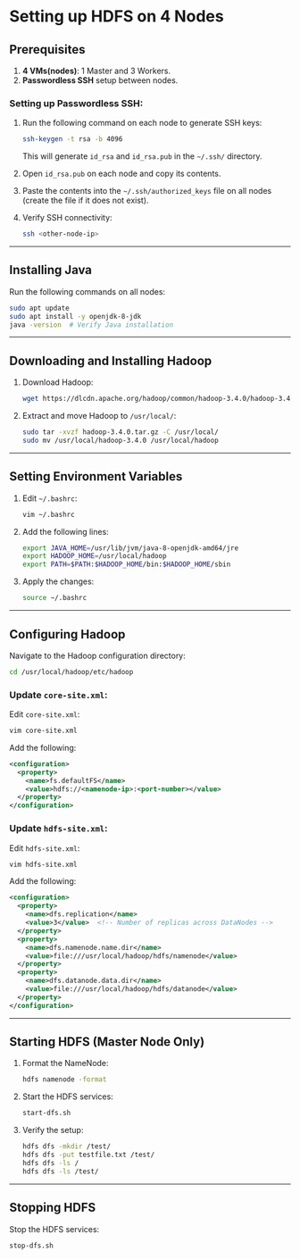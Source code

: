 # Setting up HDFS on 4 Nodes

## Prerequisites
1. **4 VMs(nodes)**: 1 Master and 3 Workers.
2. **Passwordless SSH** setup between nodes.

### Setting up Passwordless SSH:
1. Run the following command on each node to generate SSH keys:
   ```bash
   ssh-keygen -t rsa -b 4096
   ```
   This will generate `id_rsa` and `id_rsa.pub` in the `~/.ssh/` directory.

2. Open `id_rsa.pub` on each node and copy its contents.

3. Paste the contents into the `~/.ssh/authorized_keys` file on all nodes (create the file if it does not exist).

4. Verify SSH connectivity:
   ```bash
   ssh <other-node-ip>
   ```

---

## Installing Java
Run the following commands on all nodes:
```bash
sudo apt update
sudo apt install -y openjdk-8-jdk
java -version  # Verify Java installation
```

---

## Downloading and Installing Hadoop
1. Download Hadoop:
   ```bash
   wget https://dlcdn.apache.org/hadoop/common/hadoop-3.4.0/hadoop-3.4.0.tar.gz
   ```

2. Extract and move Hadoop to `/usr/local/`:
   ```bash
   sudo tar -xvzf hadoop-3.4.0.tar.gz -C /usr/local/
   sudo mv /usr/local/hadoop-3.4.0 /usr/local/hadoop
   ```

---

## Setting Environment Variables
1. Edit `~/.bashrc`:
   ```bash
   vim ~/.bashrc
   ```

2. Add the following lines:
   ```bash
   export JAVA_HOME=/usr/lib/jvm/java-8-openjdk-amd64/jre
   export HADOOP_HOME=/usr/local/hadoop
   export PATH=$PATH:$HADOOP_HOME/bin:$HADOOP_HOME/sbin
   ```

3. Apply the changes:
   ```bash
   source ~/.bashrc
   ```

---

## Configuring Hadoop
Navigate to the Hadoop configuration directory:
```bash
cd /usr/local/hadoop/etc/hadoop
```

### Update `core-site.xml`:
Edit `core-site.xml`:
```bash
vim core-site.xml
```
Add the following:
```xml
<configuration>
  <property>
    <name>fs.defaultFS</name>
    <value>hdfs://<namenode-ip>:<port-number></value>
  </property>
</configuration>
```

### Update `hdfs-site.xml`:
Edit `hdfs-site.xml`:
```bash
vim hdfs-site.xml
```
Add the following:
```xml
<configuration>
  <property>
    <name>dfs.replication</name>
    <value>3</value>  <!-- Number of replicas across DataNodes -->
  </property>
  <property>
    <name>dfs.namenode.name.dir</name>
    <value>file:///usr/local/hadoop/hdfs/namenode</value>
  </property>
  <property>
    <name>dfs.datanode.data.dir</name>
    <value>file:///usr/local/hadoop/hdfs/datanode</value>
  </property>
</configuration>
```

---

## Starting HDFS (Master Node Only)
1. Format the NameNode:
   ```bash
   hdfs namenode -format
   ```

2. Start the HDFS services:
   ```bash
   start-dfs.sh
   ```

3. Verify the setup:
   ```bash
   hdfs dfs -mkdir /test/
   hdfs dfs -put testfile.txt /test/
   hdfs dfs -ls /
   hdfs dfs -ls /test/
   ```

---

## Stopping HDFS
Stop the HDFS services:
```bash
stop-dfs.sh
